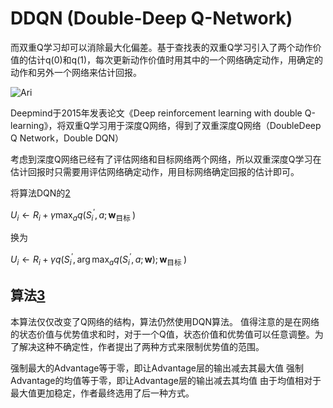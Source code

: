 

<!--
 * @version:
 * @Author:  StevenJokess https://github.com/StevenJokess
 * @Date: 2020-10-17 23:24:08
 * @LastEditors:  StevenJokess https://github.com/StevenJokess
 * @LastEditTime: 2020-10-19 19:47:46
 * @Description:
 * @TODO::
 * @Reference:
-->

# DDQN (Double-Deep Q-Network)

而双重Q学习却可以消除最大化偏差。基于查找表的双重Q学习引入了两个动作价值的估计q(0)和q(1)，每次更新动作价值时用其中的一个网络确定动作，用确定的动作和另外一个网络来估计回报。

![Ari](img/DDQN.png)

Deepmind于2015年发表论文《Deep reinforcement learning with double Q-learning》，将双重Q学习用于深度Q网络，得到了双重深度Q网络（DoubleDeep Q Network，Double DQN）

考虑到深度Q网络已经有了评估网络和目标网络两个网络，所以双重深度Q学习在估计回报时只需要用评估网络确定动作，用目标网络确定回报的估计即可。

将算法DQN的[2]

$U_{i} \leftarrow R_{i}+\gamma \max _{a} q\left(S_{i}^{\prime}, a ; \mathbf{w}_{\text {目标 }}\right)$

换为

$U_{i} \leftarrow R_{i}+\gamma q\left(S_{i}^{\prime}, \arg \max _{a} q\left(S_{i}^{\prime}, a ; \mathbf{w}\right) ; \mathbf{w}_{\text {目标 }}\right)$

## 算法[3]

本算法仅仅改变了Q网络的结构，算法仍然使用DQN算法。 值得注意的是在网络的状态价值与优势值求和时，对于一个Q值，状态价值和优势值可以任意调整。为了解决这种不确定性，作者提出了两种方式来限制优势值的范围。

强制最大的Advantage等于零，即让Advantage层的输出减去其最大值
强制Advantage的均值等于零，即让Advantage层的输出减去其均值
由于均值相对于最大值更加稳定，作者最终选用了后一种方式。


[1]: https://github.com/zackchase/mxnet-the-straight-dope/blob/master/chapter17_deep-reinforcement-learning/DQN.ipynb
[2]: https://weread.qq.com/web/reader/da832f507192b327da81965kd6432e00228d645920e3401
[3]: https://lanpartis.github.io/reinforcement%20learning/2020/08/21/Dueling-DQN.html
